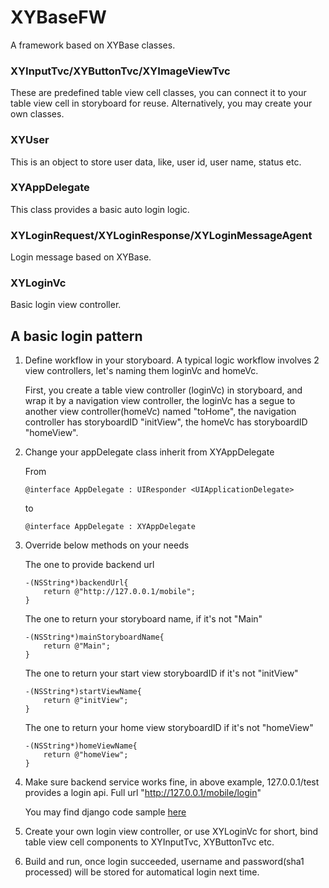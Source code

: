 # XYBaseFW
A framework based on XYBase classes.

### XYInputTvc/XYButtonTvc/XYImageViewTvc
These are predefined table view cell classes, you can connect it to your table view cell in storyboard for reuse. Alternatively, you may create your own classes.

### XYUser
This is an object to store user data, like, user id, user name, status etc.

### XYAppDelegate
This class provides a basic auto login logic. 

### XYLoginRequest/XYLoginResponse/XYLoginMessageAgent
Login message based on XYBase.

### XYLoginVc
Basic login view controller.

## A basic login pattern
1. Define workflow in your storyboard. A typical logic workflow involves 2 view controllers, let's naming them loginVc and homeVc.

	First, you create a table view controller (loginVc) in storyboard, and wrap it by a navigation view controller, the loginVc has a segue to another view controller(homeVc) named "toHome", the navigation controller has storyboardID "initView", the homeVc has storyboardID "homeView".
 
2. Change your appDelegate class inherit from XYAppDelegate

	From
	
	```
	@interface AppDelegate : UIResponder <UIApplicationDelegate>
	```
	
	to
	
	```
	@interface AppDelegate : XYAppDelegate
	```

3. Override below methods on your needs

	The one to provide backend url
	
	```
	-(NSString*)backendUrl{
	    return @"http://127.0.0.1/mobile";
	}
	```

	The one to return your storyboard name, if it's not "Main"
	
	```
	-(NSString*)mainStoryboardName{
	    return @"Main";
	}
	```
	
	The one to return your start view storyboardID if it's not "initView"
	
	```
	-(NSString*)startViewName{
	    return @"initView";
	}
	```

	The one to return your home view storyboardID if it's not "homeView"
	
	```
	-(NSString*)homeViewName{
	    return @"homeView";
	}
	```

4. Make sure backend service works fine, in above example, 127.0.0.1/test provides a login api. Full url "http://127.0.0.1/mobile/login"
	
	You may find django code sample [here](https://github.com/xiaoyexu/xCRM/blob/master/mobile/views.py)

5. Create your own login view controller, or use XYLoginVc for short, bind table view cell components to XYInputTvc, XYButtonTvc etc.

6. Build and run, once login succeeded, username and password(sha1 processed) will be stored for automatical login next time.





